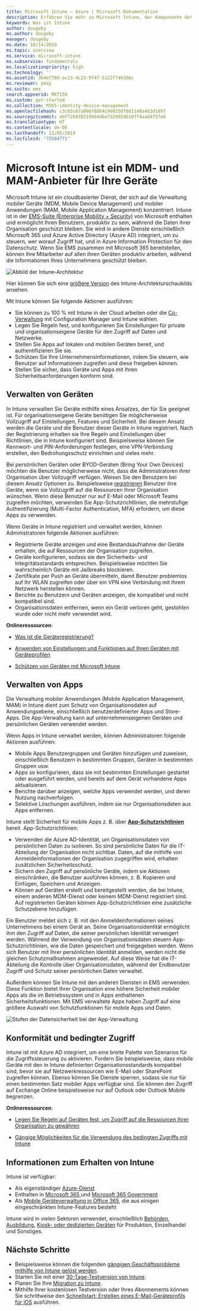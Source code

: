 ```yaml
---
title: Microsoft Intune – Azure | Microsoft-Dokumentation
description: Erfahren Sie mehr zu Microsoft Intune, der Komponente der „Enterprise Mobility + Security“-Lösung für die Verwaltung mobiler Geräte (MDM) und die Verwaltung mobiler Apps (MAM), und wie Intune Sie beim Schutz von Unternehmensdaten unterstützt.
keywords: Was ist Intune
author: dougeby
ms.author: dougeby
manager: dougeby
ms.date: 10/14/2019
ms.topic: overview
ms.service: microsoft-intune
ms.subservice: fundamentals
ms.localizationpriority: high
ms.technology: ''
ms.assetid: 3b4e778d-ac13-4c23-974f-5122f74626bc
ms.reviewer: pmay
ms.suite: ems
search.appverid: MET150
ms.custom: get-started
ms.collection: M365-identity-device-management
ms.openlocfilehash: c3c03c67a99b78804c999250f8d1148a4b3d1d97
ms.sourcegitcommit: ebf72b038219904d6e7d20024b107f4aa68f57e6
ms.translationtype: HT
ms.contentlocale: de-DE
ms.lasthandoff: 12/05/2019
ms.locfileid: "72504771"
---
```

# <a name="microsoft-intune-is-an-mdm-and-mam-provider-for-your-devices"></a>Microsoft Intune ist ein MDM- und MAM-Anbieter für Ihre Geräte

Microsoft Intune ist ein cloudbasierter Dienst, der sich auf die Verwaltung mobiler Geräte (MDM, Mobile Device Management) und mobiler Anwendungen (MAM, Mobile Application Management) konzentriert. Intune ist in der [EMS-Suite (Enterprise Mobility + Security)](https://www.microsoft.com/microsoft-365/enterprise-mobility-security) von Microsoft enthalten und ermöglicht Ihren Benutzern, produktiv zu sein, während die Daten ihrer Organisation geschützt bleiben. Sie wird in andere Dienste einschließlich Microsoft 365 und Azure Active Directory (Azure AD) integriert, um zu steuern, wer worauf Zugriff hat, und in Azure Information Protection für den Datenschutz. Wenn Sie EMS zusammen mit Microsoft 365 bereitstellen, können Ihre Mitarbeiter auf allen ihren Geräten produktiv arbeiten, während die Informationen Ihres Unternehmens geschützt bleiben.

![Abbild der Intune-Architektur](./media/what-is-intune/intunearch_sm.png)

Hier können Sie sich eine [größere Version](./media/what-is-intune/intunearchitecture.svg) des Intune-Architekturschaubilds ansehen.

Mit Intune können Sie folgende Aktionen ausführen:

- Sie können zu 100 % mit Intune in der Cloud arbeiten oder die [Co-Verwaltung](https://docs.microsoft.com/sccm/comanage/overview) mit Configuration Manager und Intune wählen.
- Legen Sie Regeln fest, und konfigurieren Sie Einstellungen für private und organisationseigene Geräte für den Zugriff auf Daten und Netzwerke.
- Stellen Sie Apps auf lokalen und mobilen Geräten bereit, und authentifizieren Sie sie.
- Schützen Sie Ihre Unternehmensinformationen, indem Sie steuern, wie Benutzer auf Informationen zugreifen und diese freigeben können.
- Stellen Sie sicher, dass Geräte und Apps mit Ihren Sicherheitsanforderungen konform sind.

## <a name="manage-devices"></a>Verwalten von Geräten

In Intune verwalten Sie Geräte mithilfe eines Ansatzes, der für Sie geeignet ist. Für organisationseigene Geräte benötigen Sie möglicherweise Vollzugriff auf Einstellungen, Features und Sicherheit. Bei diesem Ansatz werden die Geräte und die Benutzer dieser Geräte in Intune registriert. Nach der Registrierung erhalten sie Ihre Regeln und Einstellungen über Richtlinien, die in Intune konfiguriert sind. Beispielsweise können Sie Kennwort- und PIN-Anforderungen festlegen, eine VPN-Verbindung erstellen, den Bedrohungsschutz einrichten und vieles mehr.

Bei persönlichen Geräten oder BYOD-Geräten (Bring Your Own Devices) möchten die Benutzer möglicherweise nicht, dass die Administratoren ihrer Organisation über Vollzugriff verfügen. Weisen Sie den Benutzern bei diesem Ansatz Optionen zu. Beispielsweise [registrieren](../enrollment/device-enrollment.md) Benutzer ihre Geräte, wenn sie Vollzugriff auf die Ressourcen Ihrer Organisation wünschen. Wenn diese Benutzer nur auf E-Mail oder Microsoft Teams zugreifen möchten, verwenden Sie App-Schutzrichtlinien, die mehrstufige Authentifizierung (Multi-Factor Authentication, MFA) erfordern, um diese Apps zu verwenden.

Wenn Geräte in Intune registriert und verwaltet werden, können Administratoren folgende Aktionen ausführen:

- Registrierte Geräte anzeigen und eine Bestandsaufnahme der Geräte erhalten, die auf Ressourcen der Organisation zugreifen.
- Geräte konfigurieren, sodass sie den Sicherheits- und Integritätsstandards entsprechen. Beispielsweise möchten Sie wahrscheinlich Geräte mit Jailbreaks blockieren.
- Zertifikate per Push an Geräte übermitteln, damit Benutzer problemlos auf Ihr WLAN zugreifen oder über ein VPN eine Verbindung mit Ihrem Netzwerk herstellen können.
- Berichte zu Benutzern und Geräten anzeigen, die kompatibel und nicht kompatibel sind.
- Organisationsdaten entfernen, wenn ein Gerät verloren geht, gestohlen wurde oder nicht mehr verwendet wird.

**Onlineressourcen**:

- [Was ist die Geräteregistrierung?](../enrollment/device-enrollment.md)

- [Anwenden von Einstellungen und Funktionen auf Ihren Geräten mit Geräteprofilen](../configuration/device-profiles.md)

- [Schützen von Geräten mit Microsoft Intune](../protect/device-protect.md)

## <a name="manage-apps"></a>Verwalten von Apps

Die Verwaltung mobiler Anwendungen (Mobile Application Management, MAM) in Intune dient zum Schutz von Organisationsdaten auf Anwendungsebene, einschließlich benutzerdefinierter Apps und Store-Apps. Die App-Verwaltung kann auf unternehmenseigenen Geräten und persönlichen Geräten verwendet werden.

Wenn Apps in Intune verwaltet werden, können Administratoren folgende Aktionen ausführen:

- Mobile Apps Benutzergruppen und Geräten hinzufügen und zuweisen, einschließlich Benutzern in bestimmten Gruppen, Geräten in bestimmten Gruppen usw.
- Apps so konfigurieren, dass sie mit bestimmten Einstellungen gestartet oder ausgeführt werden, und bereits auf dem Gerät vorhandene Apps aktualisieren.
- Berichte darüber anzeigen, welche Apps verwendet werden, und deren Nutzung nachverfolgen.
- Selektive Löschungen ausführen, indem sie nur Organisationsdaten aus Apps entfernen.

Intune stellt Sicherheit für mobile Apps z. B. über **[App-Schutzrichtlinien](../apps/app-protection-policy.md)** bereit. App-Schutzrichtlinien:

- Verwenden die Azure AD-Identität, um Organisationsdaten von persönlichen Daten zu isolieren. So sind persönliche Daten für die IT-Abteilung der Organisation nicht sichtbar. Daten, auf die mithilfe von Anmeldeinformationen der Organisation zugegriffen wird, erhalten zusätzlichen Sicherheitsschutz.
- Sichern den Zugriff auf persönliche Geräte, indem sie Aktionen einschränken, die Benutzer ausführen können, z. B. Kopieren und Einfügen, Speichern und Anzeigen.
- Können auf Geräten erstellt und bereitgestellt werden, die bei Intune, einem anderen MDM-Dienst oder keinem MDM-Dienst registriert sind. Auf registrierten Geräten können App-Schutzrichtlinien eine zusätzliche Schutzebene hinzufügen.

Ein Benutzer meldet sich z. B. mit den Anmeldeinformationen seines Unternehmens bei einem Gerät an. Seine Organisationsidentität ermöglicht ihm den Zugriff auf Daten, die seiner persönlichen Identität verweigert werden. Während der Verwendung von Organisationsdaten steuern App-Schutzrichtlinien, wie die Daten gespeichert und freigegeben werden. Wenn sich Benutzer mit Ihrer persönlichen Identität anmelden, werden nicht die gleichen Schutzmaßnahmen angewendet. Auf diese Weise hat die IT-Abteilung die Kontrolle über Organisationsdaten, während der Endbenutzer Zugriff und Schutz seiner persönlichen Daten verwaltet.

Außerdem können Sie Intune mit den anderen Diensten in EMS verwenden. Diese Funktion bietet Ihrer Organisation eine höhere Sicherheit mobiler Apps als die im Betriebssystem und in Apps enthaltenen Sicherheitsfunktionen. Mit EMS verwaltete Apps haben Zugriff auf eine größere Auswahl von Schutzfunktionen für mobile Apps und Daten.

![Stufen der Datensicherheit bei der App-Verwaltung](./media/what-is-intune/managing-mobile-apps.png)

## <a name="compliance-and-conditional-access"></a>Konformität und bedingter Zugriff

Intune ist mit Azure AD integriert, um eine breite Palette von Szenarios für die Zugriffssteuerung zu aktivieren. Fordern Sie beispielsweise, dass mobile Geräte mit den in Intune definierten Organisationsstandards kompatibel sind, bevor sie auf Netzwerkressourcen wie E-Mail oder SharePoint zugreifen können. Ebenso können Sie Dienste sperren, sodass sie nur für einen bestimmten Satz mobiler Apps verfügbar sind. Sie können den Zugriff auf Exchange Online beispielsweise nur auf Outlook oder Outlook Mobile begrenzen.

**Onlineressourcen**:

- [Legen Sie Regeln auf Geräten fest, um Zugriff auf die Ressourcen Ihrer Organisation zu gewähren](../protect/device-compliance-get-started.md)

- [Gängige Möglichkeiten für die Verwendung des bedingten Zugriffs mit Intune](../protect/conditional-access-intune-common-ways-use.md)

## <a name="how-to-get-intune"></a>Informationen zum Erhalten von Intune

Intune ist verfügbar:

- Als eigenständiger [Azure-Dienst](https://go.microsoft.com/fwlink/?linkid=2090973)
- Enthalten in [Microsoft 365 ](https://www.microsoft.com/microsoft-365/enterprise-mobility-security/microsoft-intune) und [Microsoft 365 Government](https://www.microsoft.com/microsoft-365/government)
- Als [Mobile Geräteverwaltung in Office 365](https://support.office.com/article/choose-between-mdm-for-office-365-and-microsoft-intune-c93d9ab9-efb2-4349-9b93-30c30562ee22), die aus einigen eingeschränkten Intune-Features besteht

Intune wird in vielen Sektoren verwendet, einschließlich [Behörden](https://docs.microsoft.com/enterprise-mobility-security/solutions/ems-govt-service-description), [Ausbildung](https://www.microsoft.com/en-us/education/intune), [Kiosk- oder dedizierten Geräten](../configuration/kiosk-settings.md) für Produktion, Einzelhandel und Sonstiges.

## <a name="next-steps"></a>Nächste Schritte

- Beispielsweise können die folgenden [gängigen Geschäftsprobleme mithilfe von Intune gelöst werden](https://docs.microsoft.com/intune/common-scenarios).
- Starten Sie mit einer [30-Tage-Testversion von Intune](free-trial-sign-up.md).
- Planen Sie Ihre [Migration zu Intune](migration-guide.md).
- Mithilfe Ihrer kostenlosen Testversion oder Ihres Abonnements können Sie schrittweise den [Schnellstart: Erstellen eines E-Mail-Geräteprofils für iOS](../configuration/quickstart-email-profile.md) ausführen.
